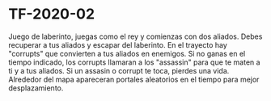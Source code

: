 # TF-2020-02
Juego de laberinto, juegas como el rey y comienzas con dos aliados. Debes recuperar a tus aliados y escapar del laberinto. En el trayecto hay "corrupts" que convierten a tus aliados en enemigos. Si no ganas en el tiempo indicado, los corrupts llamaran a los "assassin" para que te maten a ti y a tus aliados. Si un assasin o corrupt te toca, pierdes una vida. Alrededor del mapa apareceran portales aleatorios en el tiempo para mejor desplazamiento.
